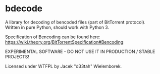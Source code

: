 bdecode
=======

A library for decoding of bencoded files (part of BitTorrent protocol).
Written in pure Python, should work with Python 3.

Specification of Bencoding can be found here:
https://wiki.theory.org/BitTorrentSpecification#Bencoding

EXPERIMENTAL SOFTWARE - DO NOT USE IT IN PRODUCTION / STABLE PROJECTS!

Licensed under WTFPL by Jacek "d33tah" Wielemborek.
